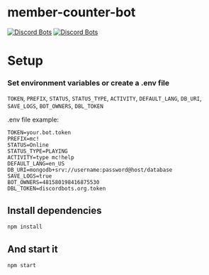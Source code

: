 # member-counter-bot
[![Discord Bots](https://discordbots.org/api/widget/status/478567255198662656.svg)](https://discordbots.org/bot/478567255198662656) [![Discord Bots](https://discordbots.org/api/widget/servers/478567255198662656.svg)](https://discordbots.org/bot/478567255198662656)
# Setup

### Set environment variables or create a .env file

`TOKEN`, `PREFIX`, `STATUS`, `STATUS_TYPE`, `ACTIVITY`, `DEFAULT_LANG`, `DB_URI`, `SAVE_LOGS`, `BOT_OWNERS`, `DBL_TOKEN`

.env file example:

```
TOKEN=your.bot.token
PREFIX=mc!
STATUS=Online
STATUS_TYPE=PLAYING
ACTIVITY=type mc!help
DEFAULT_LANG=en_US
DB_URI=mongodb+srv://username:password@host/database
SAVE_LOGS=true
BOT_OWNERS=481580198416875530
DBL_TOKEN=discordbots.org.token
```

## Install dependencies

```sh
npm install
```

## And start it

```sh
npm start
```
